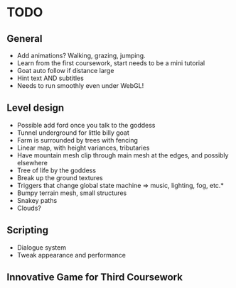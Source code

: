 TODO
====

## General

* Add animations? Walking, grazing, jumping.
* Learn from the first coursework, start needs to be a mini tutorial
* Goat auto follow if distance large
* Hint text AND subtitles
* Needs to run smoothly even under WebGL!

## Level design

* Possible add ford once you talk to the goddess
* Tunnel underground for little billy goat
* Farm is surrounded by trees with fencing
* Linear map, with height variances, tributaries
* Have mountain mesh clip through main mesh at the edges, and possibly elsewhere
* Tree of life by the goddess
* Break up the ground textures
* Triggers that change global state machine => music, lighting, fog, etc.*
* Bumpy terrain mesh, small structures
* Snakey paths
* Clouds?

## Scripting

* Dialogue system
* Tweak appearance and performance

## Innovative Game for Third Coursework
